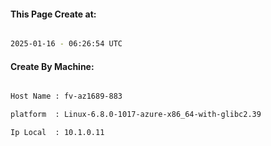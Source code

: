 
   
#### This Page Create at:

```bash

2025-01-16 - 06:26:54 UTC

```

#### Create By Machine:

```bash

Host Name : fv-az1689-883

platform  : Linux-6.8.0-1017-azure-x86_64-with-glibc2.39

Ip Local  : 10.1.0.11

```

